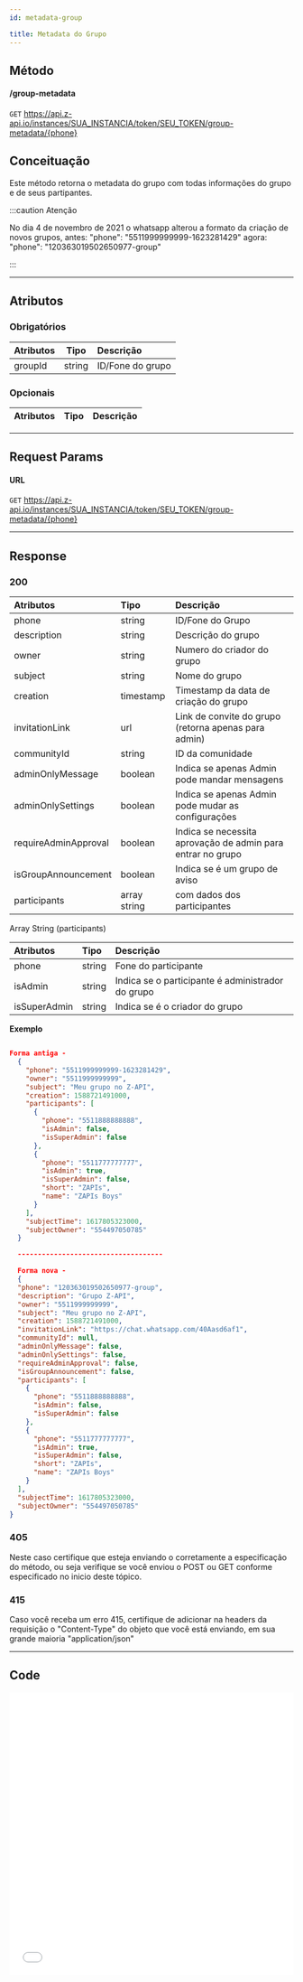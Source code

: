 ```yaml
---
id: metadata-group

title: Metadata do Grupo
---
```


## Método

#### /group-metadata

`GET` https://api.z-api.io/instances/SUA_INSTANCIA/token/SEU_TOKEN/group-metadata/{phone}

## Conceituação

Este método retorna o metadata do grupo com todas informações do grupo e de seus partipantes.

:::caution Atenção

No dia 4 de novembro de 2021 o whatsapp alterou a formato da criação de novos grupos, antes: "phone": "5511999999999-1623281429" agora: "phone": "120363019502650977-group"

:::

---

## Atributos

### Obrigatórios

| Atributos |  Tipo  | Descrição        |
| :-------- | :----: | :--------------- |
| groupId   | string | ID/Fone do grupo |

### Opcionais

| Atributos | Tipo | Descrição |
| :-------- | :--: | :-------- |

---

## Request Params

#### URL

`GET` https://api.z-api.io/instances/SUA_INSTANCIA/token/SEU_TOKEN/group-metadata/{phone}

---

## Response

### 200

| Atributos           | Tipo         | Descrição                             |
| :--------------     | :------      | :----------------                     |
| phone               | string       | ID/Fone do Grupo                      |
| description         | string       | Descrição do grupo                    |
| owner               | string       | Numero do criador do grupo            |
| subject             | string       | Nome do grupo                         |
| creation            | timestamp    | Timestamp da data de criação do grupo |
| invitationLink      | url          | Link de convite do grupo (retorna apenas para admin)|
| communityId         | string       | ID da comunidade                      |  
| adminOnlyMessage    | boolean      | Indica se apenas Admin pode mandar mensagens                |  
| adminOnlySettings   | boolean      | Indica se apenas Admin pode mudar as configurações          |  
| requireAdminApproval| boolean      | Indica se necessita aprovação de admin para entrar no grupo |  
| isGroupAnnouncement | boolean      | Indica se é um grupo de aviso         |
| participants        | array string | com dados dos participantes           |

Array String (participants)

| Atributos    | Tipo   | Descrição                                         |
| :----------- | :----- | :------------------------------------------------ |
| phone        | string | Fone do participante                              |
| isAdmin      | string | Indica se o participante é administrador do grupo |
| isSuperAdmin | string | Indica se é o criador do grupo                    |

<!-- | short        | string | Nome curto do participante                        |
| name         | string | Nome do participante                              | -->

**Exemplo**

```json

Forma antiga -
  {
    "phone": "5511999999999-1623281429",
    "owner": "5511999999999",
    "subject": "Meu grupo no Z-API",
    "creation": 1588721491000,
    "participants": [
      {
        "phone": "5511888888888",
        "isAdmin": false,
        "isSuperAdmin": false
      },
      {
        "phone": "5511777777777",
        "isAdmin": true,
        "isSuperAdmin": false,
        "short": "ZAPIs",
        "name": "ZAPIs Boys"
      }
    ],
    "subjectTime": 1617805323000,
    "subjectOwner": "554497050785"
  }

  ------------------------------------

  Forma nova -
  {
  "phone": "120363019502650977-group",
  "description": "Grupo Z-API",
  "owner": "5511999999999",
  "subject": "Meu grupo no Z-API",
  "creation": 1588721491000,
  "invitationLink": "https://chat.whatsapp.com/40Aasd6af1",
  "communityId": null,
  "adminOnlyMessage": false,
  "adminOnlySettings": false,
  "requireAdminApproval": false,
  "isGroupAnnouncement": false,
  "participants": [
    {
      "phone": "5511888888888",
      "isAdmin": false,
      "isSuperAdmin": false
    },
    {
      "phone": "5511777777777",
      "isAdmin": true,
      "isSuperAdmin": false,
      "short": "ZAPIs",
      "name": "ZAPIs Boys"
    }
  ],
  "subjectTime": 1617805323000,
  "subjectOwner": "554497050785"
}

```

### 405

Neste caso certifique que esteja enviando o corretamente a especificação do método, ou seja verifique se você enviou o POST ou GET conforme especificado no inicio deste tópico.

### 415

Caso você receba um erro 415, certifique de adicionar na headers da requisição o "Content-Type" do objeto que você está enviando, em sua grande maioria "application/json"

---

## Code

<iframe src="//api.apiembed.com/?source=https://raw.githubusercontent.com/Z-API/z-api-docs/main/json-examples/get-group-metadata.json&targets=all" frameborder="0" scrolling="no" width="100%" height="500px" seamless></iframe>

